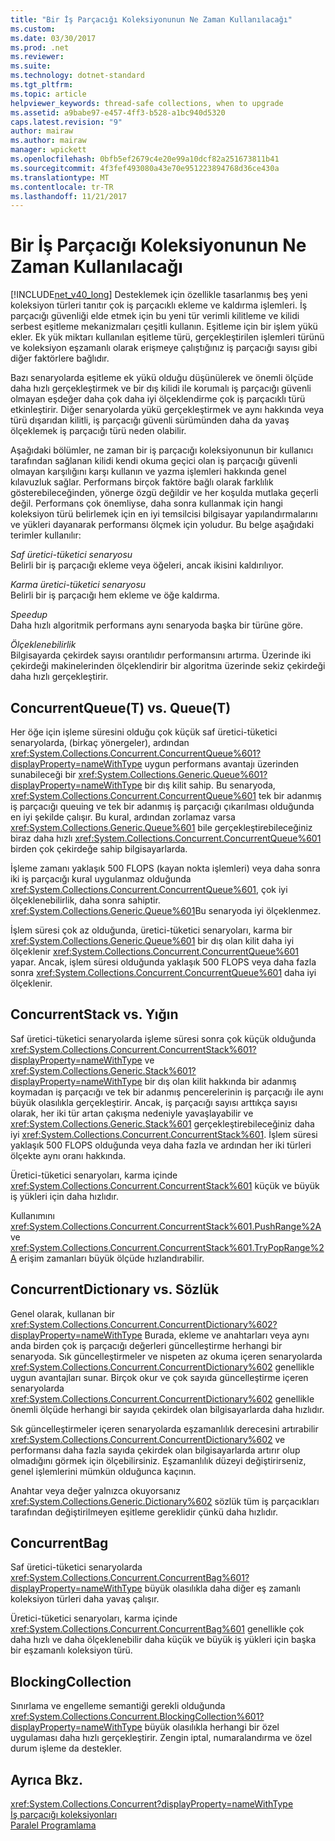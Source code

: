 ```yaml
---
title: "Bir İş Parçacığı Koleksiyonunun Ne Zaman Kullanılacağı"
ms.custom: 
ms.date: 03/30/2017
ms.prod: .net
ms.reviewer: 
ms.suite: 
ms.technology: dotnet-standard
ms.tgt_pltfrm: 
ms.topic: article
helpviewer_keywords: thread-safe collections, when to upgrade
ms.assetid: a9babe97-e457-4ff3-b528-a1bc940d5320
caps.latest.revision: "9"
author: mairaw
ms.author: mairaw
manager: wpickett
ms.openlocfilehash: 0bfb5ef2679c4e20e99a10dcf82a251673811b41
ms.sourcegitcommit: 4f3fef493080a43e70e951223894768d36ce430a
ms.translationtype: MT
ms.contentlocale: tr-TR
ms.lasthandoff: 11/21/2017
---
```

# <a name="when-to-use-a-thread-safe-collection"></a>Bir İş Parçacığı Koleksiyonunun Ne Zaman Kullanılacağı
[!INCLUDE[net_v40_long](../../../../includes/net-v40-long-md.md)] Desteklemek için özellikle tasarlanmış beş yeni koleksiyon türleri tanıtır çok iş parçacıklı ekleme ve kaldırma işlemleri. İş parçacığı güvenliği elde etmek için bu yeni tür verimli kilitleme ve kilidi serbest eşitleme mekanizmaları çeşitli kullanın. Eşitleme için bir işlem yükü ekler. Ek yük miktarı kullanılan eşitleme türü, gerçekleştirilen işlemleri türünü ve koleksiyon eşzamanlı olarak erişmeye çalıştığınız iş parçacığı sayısı gibi diğer faktörlere bağlıdır.  
  
 Bazı senaryolarda eşitleme ek yükü olduğu düşünülerek ve önemli ölçüde daha hızlı gerçekleştirmek ve bir dış kilidi ile korumalı iş parçacığı güvenli olmayan eşdeğer daha çok daha iyi ölçeklendirme çok iş parçacıklı türü etkinleştirir. Diğer senaryolarda yükü gerçekleştirmek ve aynı hakkında veya türü dışarıdan kilitli, iş parçacığı güvenli sürümünden daha da yavaş ölçeklemek iş parçacığı türü neden olabilir.  
  
 Aşağıdaki bölümler, ne zaman bir iş parçacığı koleksiyonunun bir kullanıcı tarafından sağlanan kilidi kendi okuma geçici olan iş parçacığı güvenli olmayan karşılığını karşı kullanın ve yazma işlemleri hakkında genel kılavuzluk sağlar. Performans birçok faktöre bağlı olarak farklılık gösterebileceğinden, yönerge özgü değildir ve her koşulda mutlaka geçerli değil. Performans çok önemliyse, daha sonra kullanmak için hangi koleksiyon türü belirlemek için en iyi temsilcisi bilgisayar yapılandırmalarını ve yükleri dayanarak performansı ölçmek için yoludur. Bu belge aşağıdaki terimler kullanılır:  
  
 *Saf üretici-tüketici senaryosu*  
 Belirli bir iş parçacığı ekleme veya öğeleri, ancak ikisini kaldırılıyor.  
  
 *Karma üretici-tüketici senaryosu*  
 Belirli bir iş parçacığı hem ekleme ve öğe kaldırma.  
  
 *Speedup*  
 Daha hızlı algoritmik performans aynı senaryoda başka bir türüne göre.  
  
 *Ölçeklenebilirlik*  
 Bilgisayarda çekirdek sayısı orantılıdır performansını artırma. Üzerinde iki çekirdeği makinelerinden ölçeklendirir bir algoritma üzerinde sekiz çekirdeği daha hızlı gerçekleştirir.  
  
## <a name="concurrentqueuet-vs-queuet"></a>ConcurrentQueue(T) vs. Queue(T)  
 Her öğe için işleme süresini olduğu çok küçük saf üretici-tüketici senaryolarda, (birkaç yönergeler), ardından <xref:System.Collections.Concurrent.ConcurrentQueue%601?displayProperty=nameWithType> uygun performans avantajı üzerinden sunabileceği bir <xref:System.Collections.Generic.Queue%601?displayProperty=nameWithType> bir dış kilit sahip. Bu senaryoda, <xref:System.Collections.Concurrent.ConcurrentQueue%601> tek bir adanmış iş parçacığı queuing ve tek bir adanmış iş parçacığı çıkarılması olduğunda en iyi şekilde çalışır. Bu kural, ardından zorlamaz varsa <xref:System.Collections.Generic.Queue%601> bile gerçekleştirebileceğiniz biraz daha hızlı <xref:System.Collections.Concurrent.ConcurrentQueue%601> birden çok çekirdeğe sahip bilgisayarlarda.  
  
 İşleme zamanı yaklaşık 500 FLOPS (kayan nokta işlemleri) veya daha sonra iki iş parçacığı kural uygulanmaz olduğunda <xref:System.Collections.Concurrent.ConcurrentQueue%601>, çok iyi ölçeklenebilirlik, daha sonra sahiptir. <xref:System.Collections.Generic.Queue%601>Bu senaryoda iyi ölçeklenmez.  
  
 İşlem süresi çok az olduğunda, üretici-tüketici senaryoları, karma bir <xref:System.Collections.Generic.Queue%601> bir dış olan kilit daha iyi ölçeklenir <xref:System.Collections.Concurrent.ConcurrentQueue%601> yapar. Ancak, işlem süresi olduğunda yaklaşık 500 FLOPS veya daha fazla sonra <xref:System.Collections.Concurrent.ConcurrentQueue%601> daha iyi ölçeklenir.  
  
## <a name="concurrentstack-vs-stack"></a>ConcurrentStack vs. Yığın  
 Saf üretici-tüketici senaryolarda işleme süresi sonra çok küçük olduğunda <xref:System.Collections.Concurrent.ConcurrentStack%601?displayProperty=nameWithType> ve <xref:System.Collections.Generic.Stack%601?displayProperty=nameWithType> bir dış olan kilit hakkında bir adanmış koymadan iş parçacığı ve tek bir adanmış pencerelerinin iş parçacığı ile aynı büyük olasılıkla gerçekleştirir. Ancak, iş parçacığı sayısı arttıkça sayısı olarak, her iki tür artan çakışma nedeniyle yavaşlayabilir ve <xref:System.Collections.Generic.Stack%601> gerçekleştirebileceğiniz daha iyi <xref:System.Collections.Concurrent.ConcurrentStack%601>. İşlem süresi yaklaşık 500 FLOPS olduğunda veya daha fazla ve ardından her iki türleri ölçekte aynı oranı hakkında.  
  
 Üretici-tüketici senaryoları, karma içinde <xref:System.Collections.Concurrent.ConcurrentStack%601> küçük ve büyük iş yükleri için daha hızlıdır.  
  
 Kullanımını <xref:System.Collections.Concurrent.ConcurrentStack%601.PushRange%2A> ve <xref:System.Collections.Concurrent.ConcurrentStack%601.TryPopRange%2A> erişim zamanları büyük ölçüde hızlandırabilir.  
  
## <a name="concurrentdictionary-vs-dictionary"></a>ConcurrentDictionary vs. Sözlük  
 Genel olarak, kullanan bir <xref:System.Collections.Concurrent.ConcurrentDictionary%602?displayProperty=nameWithType> Burada, ekleme ve anahtarları veya aynı anda birden çok iş parçacığı değerleri güncelleştirme herhangi bir senaryoda. Sık güncelleştirmeler ve nispeten az okuma içeren senaryolarda <xref:System.Collections.Concurrent.ConcurrentDictionary%602> genellikle uygun avantajları sunar. Birçok okur ve çok sayıda güncelleştirme içeren senaryolarda <xref:System.Collections.Concurrent.ConcurrentDictionary%602> genellikle önemli ölçüde herhangi bir sayıda çekirdek olan bilgisayarlarda daha hızlıdır.  
  
 Sık güncelleştirmeler içeren senaryolarda eşzamanlılık derecesini artırabilir <xref:System.Collections.Concurrent.ConcurrentDictionary%602> ve performansı daha fazla sayıda çekirdek olan bilgisayarlarda artırır olup olmadığını görmek için ölçebilirsiniz. Eşzamanlılık düzeyi değiştirirseniz, genel işlemlerini mümkün olduğunca kaçının.  
  
 Anahtar veya değer yalnızca okuyorsanız <xref:System.Collections.Generic.Dictionary%602> sözlük tüm iş parçacıkları tarafından değiştirilmeyen eşitleme gereklidir çünkü daha hızlıdır.  
  
## <a name="concurrentbag"></a>ConcurrentBag  
 Saf üretici-tüketici senaryolarda <xref:System.Collections.Concurrent.ConcurrentBag%601?displayProperty=nameWithType> büyük olasılıkla daha diğer eş zamanlı koleksiyon türleri daha yavaş çalışır.  
  
 Üretici-tüketici senaryoları, karma içinde <xref:System.Collections.Concurrent.ConcurrentBag%601> genellikle çok daha hızlı ve daha ölçeklenebilir daha küçük ve büyük iş yükleri için başka bir eşzamanlı koleksiyon türü.  
  
## <a name="blockingcollection"></a>BlockingCollection  
 Sınırlama ve engelleme semantiği gerekli olduğunda <xref:System.Collections.Concurrent.BlockingCollection%601?displayProperty=nameWithType> büyük olasılıkla herhangi bir özel uygulaması daha hızlı gerçekleştirir. Zengin iptal, numaralandırma ve özel durum işleme da destekler.  
  
## <a name="see-also"></a>Ayrıca Bkz.  
 <xref:System.Collections.Concurrent?displayProperty=nameWithType>  
 [İş parçacığı koleksiyonları](../../../../docs/standard/collections/thread-safe/index.md)  
 [Paralel Programlama](../../../../docs/standard/parallel-programming/index.md)
